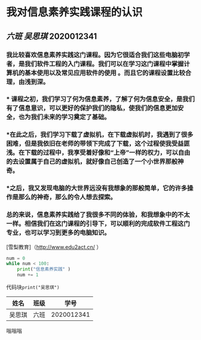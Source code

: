 # 我对信息素养实践课程的认识 

## *六班 吴思琪* **2020012341**

###         我比较喜欢信息素养实践这门课程。因为它很适合我们这些电脑初学者，是我们软件工程的入门课程。我们可以在学习这门课程中掌握计算机的基本使用以及常见应用软件的使用 。而且它的课程设置比较合理，由浅到深。

###        * 课程之初，我们学习了何为信息素养，了解了何为信息安全，是我们有了信息意识，可以更好的保护我们的隐私，使我们的信息更加安全，也为我们未来的学习奠定了基础。



###        *在此之后，我们学习下载了虚拟机，在下载虚拟机时，我遇到了很多困难，但是我依旧在老师的带领下完成了下载，这个过程使我受益匪浅。在下载的过程中，我享受着好像和“上帝”一样的权力，可以自由的去设置属于自己的虚拟机，就好像自己创造了一个小世界那般神奇。

###        *之后，我又发现电脑的大世界远没有我想象的那般简单，它的许多操作是那么的神奇，那么的令人想去探索。

###        总的来说，信息素养实践给了我很多不同的体验，和我想象中的不太一样。相信我们在这门课程的引导下，可以顺利的完成软件工程这门专业，也可以学习到更多的电脑知识。

[雪梨教育]（<http://www.edu2act.cn/> ）

```python 
num = 0
while num < 100:
    print("信息素养实践" )
    num += 1 
```

代码块`print("吴思琪")`

| 姓名   | 班级 | 学号       |
| ------ | ---- | ---------- |
| 吴思琪 | 六班 | 2020012341 |

嗡嗡嗡